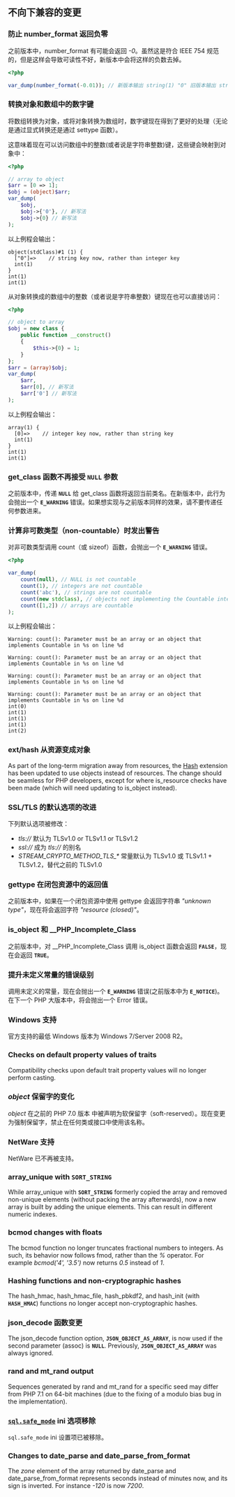 不向下兼容的变更
----------------

### 防止 <span class="function">number\_format</span> 返回负零

之前版本中，<span class="function">number\_format</span> 有可能会返回
*-0*。虽然这是符合 IEEE 754
规范的，但是这样会导致可读性不好，新版本中会将这样的负数去掉。

``` php
<?php

var_dump(number_format(-0.01)); // 新版本输出 string(1) "0" 旧版本输出 string(2) "-0"
```

### 转换对象和数组中的数字键

将数组转换为对象，或将对象转换为数组时，数字键现在得到了更好的处理（无论是通过显式转换还是通过
<span class="function">settype</span> 函数）。

这意味着现在可以访问数组中的整数(或者说是字符串整数)键，这些键会映射到对象中：

``` php
<?php

// array to object
$arr = [0 => 1];
$obj = (object)$arr;
var_dump(
    $obj,
    $obj->{'0'}, // 新写法
    $obj->{0} // 新写法
);
```

以上例程会输出：

    object(stdClass)#1 (1) {
      ["0"]=>    // string key now, rather than integer key
      int(1)
    }
    int(1)
    int(1)

从对象转换成的数组中的整数（或者说是字符串整数）键现在也可以直接访问：

``` php
<?php

// object to array
$obj = new class {
    public function __construct()
    {
        $this->{0} = 1;
    }
};
$arr = (array)$obj;
var_dump(
    $arr,
    $arr[0], // 新写法
    $arr['0'] // 新写法
);
```

以上例程会输出：

    array(1) {
      [0]=>    // integer key now, rather than string key
      int(1)
    }
    int(1)
    int(1)

### <span class="function">get\_class</span> 函数不再接受 **`NULL`** 参数

之前版本中，传递 **`NULL`** 给 <span class="function">get\_class</span>
函数将返回当前类名。在新版本中，此行为会抛出一个 **`E_WARNING`**
错误。如果想实现与之前版本同样的效果，请不要传递任何参数进来。

### 计算非可数类型（non-countable）时发出警告

对非可数类型调用 <span class="function">count</span>（或 <span
class="function">sizeof</span>）函数，会抛出一个 **`E_WARNING`** 错误。

``` php
<?php

var_dump(
    count(null), // NULL is not countable
    count(1), // integers are not countable
    count('abc'), // strings are not countable
    count(new stdclass), // objects not implementing the Countable interface are not countable
    count([1,2]) // arrays are countable
);
```

以上例程会输出：

    Warning: count(): Parameter must be an array or an object that implements Countable in %s on line %d

    Warning: count(): Parameter must be an array or an object that implements Countable in %s on line %d

    Warning: count(): Parameter must be an array or an object that implements Countable in %s on line %d

    Warning: count(): Parameter must be an array or an object that implements Countable in %s on line %d
    int(0)
    int(1)
    int(1)
    int(1)
    int(2)

### ext/hash 从资源变成对象

As part of the long-term migration away from resources, the
<a href="/book/hash.html" class="link">Hash</a> extension has been
updated to use objects instead of resources. The change should be
seamless for PHP developers, except for where <span
class="function">is\_resource</span> checks have been made (which will
need updating to <span class="function">is\_object</span> instead).

### SSL/TLS 的默认选项的改进

下列默认选项被修改：

-   <span class="simpara"> *tls://* 默认为 TLSv1.0 or TLSv1.1 or TLSv1.2
    </span>
-   <span class="simpara"> *ssl://* 成为 *tls://* 的别名 </span>
-   <span class="simpara"> *STREAM\_CRYPTO\_METHOD\_TLS\_\** 常量默认为
    TLSv1.0 或 TLSv1.1 + TLSv1.2，替代之前的 TLSv1.0 </span>

### <span class="function">gettype</span> 在闭包资源中的返回值

之前版本中，如果在一个闭包资源中使用 <span
class="function">gettype</span> 会返回字符串 *"unknown
type"*，现在将会返回字符 *"resource (closed)"*。

### <span class="function">is\_object</span> 和 <span class="classname">\_\_PHP\_Incomplete\_Class</span>

之前版本中，对 <span class="classname">\_\_PHP\_Incomplete\_Class</span>
调用 <span class="function">is\_object</span> 函数会返回
**`FALSE`**，现在会返回 **`TRUE`**。

### 提升未定义常量的错误级别

调用未定义的常量，现在会抛出一个 **`E_WARNING`** 错误(之前版本中为
**`E_NOTICE`**)。在下一个 PHP 大版本中，将会抛出一个 <span
class="classname">Error</span> 错误。

### Windows 支持

官方支持的最低 Windows 版本为 Windows 7/Server 2008 R2。

### Checks on default property values of traits

Compatibility checks upon default trait property values will no longer
perform casting.

### *object* 保留字的变化

*object* 在之前的 PHP 7.0 版本
中被声明为软保留字（soft-reserved）。现在变更为强制保留字，禁止在任何类或接口中使用该名称。

### NetWare 支持

NetWare 已不再被支持。

### <span class="function">array\_unique</span> with **`SORT_STRING`**

While <span class="function">array\_unique</span> with **`SORT_STRING`**
formerly copied the array and removed non-unique elements (without
packing the array afterwards), now a new array is built by adding the
unique elements. This can result in different numeric indexes.

### <span class="function">bcmod</span> changes with floats

The <span class="function">bcmod</span> function no longer truncates
fractional numbers to integers. As such, its behavior now follows <span
class="function">fmod</span>, rather than the *%* operator. For example
*bcmod('4', '3.5')* now returns *0.5* instead of *1*.

### Hashing functions and non-cryptographic hashes

The <span class="function">hash\_hmac</span>, <span
class="function">hash\_hmac\_file</span>, <span
class="function">hash\_pbkdf2</span>, and <span
class="function">hash\_init</span> (with **`HASH_HMAC`**) functions no
longer accept non-cryptographic hashes.

### <span class="function">json\_decode</span> 函数变更

The <span class="function">json\_decode</span> function option,
**`JSON_OBJECT_AS_ARRAY`**, is now used if the second parameter (assoc)
is **`NULL`**. Previously, **`JSON_OBJECT_AS_ARRAY`** was always
ignored.

### <span class="function">rand</span> and <span class="function">mt\_rand</span> output

Sequences generated by <span class="function">rand</span> and <span
class="function">mt\_rand</span> for a specific seed may differ from PHP
7.1 on 64-bit machines (due to the fixing of a modulo bias bug in the
implementation).

### <a href="/ini/core.html#ini.sql.safe-mode" class="link"><code class="parameter">sql.safe_mode</code></a> ini 选项移除

`sql.safe_mode` ini 设置项已被移除。

### Changes to <span class="function">date\_parse</span> and <span class="function">date\_parse\_from\_format</span>

The *zone* element of the array returned by <span
class="function">date\_parse</span> and <span
class="function">date\_parse\_from\_format</span> represents seconds
instead of minutes now, and its sign is inverted. For instance *-120* is
now *7200*.

